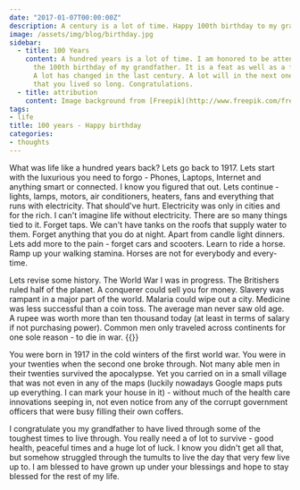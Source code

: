 ```yaml
---
date: "2017-01-07T00:00:00Z"
description: A century is a lot of time. Happy 100th birthday to my grandfather. It is a feat.
image: /assets/img/blog/birthday.jpg
sidebar:
  - title: 100 Years
    content: A hundred years is a lot of time. I am honored to be attending
      the 100th birthday of my grandfather. It is a feat as well as a feast to remember.
      A lot has changed in the last century. A lot will in the next one. It is a feat
      that you lived so long. Congratulations.
  - title: attribution
    content: Image background from [Freepik](http://www.freepik.com/free-vector/balloon-party-background_780957.htm)
tags:
- life
title: 100 years - Happy birthday
categories:
- thoughts
---
```


What was life like a hundred years back? Lets go back to 1917. Lets start with the luxurious you need to forgo - Phones, Laptops, Internet and anything smart or connected. I know you figured that out. Lets continue - lights, lamps, motors, air conditioners, heaters, fans and everything that runs with electricity. That should've hurt. Electricity was only in cities and for the rich. I can't imagine life without electricity. There are so many things tied to it. Forget taps. We can't have tanks on the roofs that supply water to them. Forget anything that you do at night. Apart from candle light dinners. Lets add more to the pain - forget cars and scooters. Learn to ride a horse. Ramp up your walking stamina. Horses are not for everybody and every-time.

Lets revise some history. The World War I was in progress. The Britishers ruled half of the planet. A conquerer could sell you for money. Slavery was rampant in a major part of the world. Malaria could wipe out a city. Medicine was less successful than a coin toss. The average man never saw old age. A rupee was worth more than ten thousand today (at least in terms of salary if not purchasing power). Common men only traveled across continents for one sole reason - to die in war.
{{<fig alt="Babaji" width="373" height="323" src="babaji.jpg" title="Happy Birthday Babaji" class="float-3" >}}

You were born in 1917 in the cold winters of the first world war. You were in your twenties when the second one broke through. Not many able men in their twenties survived the apocalypse. Yet you carried on in a small village that was not even in any of the maps (luckily nowadays Google maps puts up everything. I can mark your house in it) - without much of the health care innovations seeping in, not even notice from any of the corrupt government officers that were busy filling their own coffers.

I congratulate you my grandfather to have lived through some of the toughest times to live through. You really need a of lot to survive - good health, peaceful times and a huge lot of luck. I know you didn't get all that, but somehow struggled through the tumults to live the day that very few live up to. I am blessed to have grown up under your blessings and hope to stay blessed for the rest of my life.
